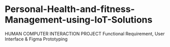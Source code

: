 # Personal-Health-and-fitness-Management-using-IoT-Solutions
HUMAN COMPUTER INTERACTION PROJECT
Functional Requirement, User Interface & Figma Prototyping
